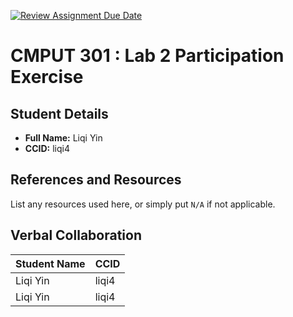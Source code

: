 [![Review Assignment Due Date](https://classroom.github.com/assets/deadline-readme-button-22041afd0340ce965d47ae6ef1cefeee28c7c493a6346c4f15d667ab976d596c.svg)](https://classroom.github.com/a/4btn9xaF)
# CMPUT 301 : Lab 2 Participation Exercise

## Student Details

- **Full Name:** Liqi Yin
- **CCID:** liqi4

## References and Resources

List any resources used here, or simply put `N/A` if not applicable.

## Verbal Collaboration

| Student Name | CCID  |
|--------------|-------|
| Liqi Yin     | liqi4 |
| Liqi Yin     | liqi4 |

